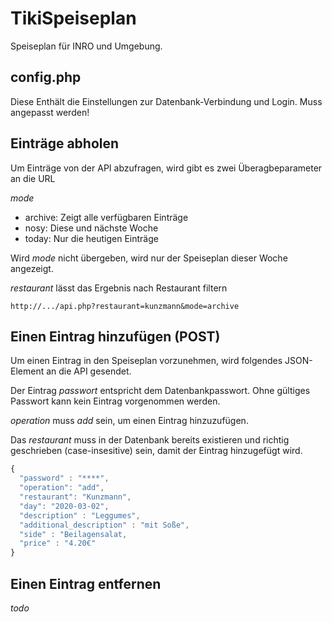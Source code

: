 # TikiSpeiseplan
Speiseplan für INRO und Umgebung.

## config.php
Diese Enthält die Einstellungen zur Datenbank-Verbindung und Login. Muss angepasst werden!

## Einträge abholen
Um Einträge von der API abzufragen, wird gibt es zwei Überagbeparameter an die URL

_mode_

- archive: Zeigt alle verfügbaren Einträge
- nosy: Diese und nächste Woche
- today: Nur die heutigen Einträge

Wird *mode* nicht übergeben, wird nur der Speiseplan dieser Woche angezeigt.

_restaurant_ lässt das Ergebnis nach Restaurant filtern

```
http://.../api.php?restaurant=kunzmann&mode=archive
```

## Einen Eintrag hinzufügen (POST)
Um einen Eintrag in den Speiseplan vorzunehmen, wird folgendes JSON-Element an die API gesendet.

Der Eintrag _passwort_ entspricht dem Datenbankpasswort. Ohne gültiges Passwort kann kein Eintrag vorgenommen werden.

_operation_ muss _add_ sein, um einen Eintrag hinzuzufügen.

Das _restaurant_ muss in der Datenbank bereits existieren und richtig geschrieben (case-insesitive) sein, damit der Eintrag hinzugefügt wird.

```javascript
{
  "password" : "****",
  "operation": "add",
  "restaurant": "Kunzmann",
  "day": "2020-03-02",
  "description" : "Leggumes",
  "additional_description" : "mit Soße",
  "side" : "Beilagensalat,
  "price" : "4.20€"
}
```

## Einen Eintrag entfernen

_todo_